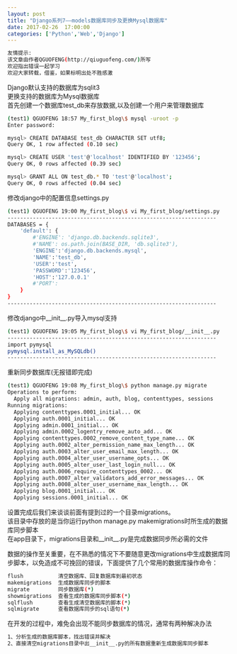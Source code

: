 ```yaml
---
layout: post
title: "Django系列7——models数据库同步及更换Mysql数据库"
date: 2017-02-26  17:00:00
categories: ['Python','Web','Django']
---
```

```bash
友情提示:
该文章由作者QGUOFENG(http://qiuguofeng.com/)所写
欢迎指出错误一起学习
欢迎大家转载，借鉴，如果标明出处不胜感激
```

Django默认支持的数据库为sqlit3<br />
更换支持的数据库为Mysql数据库
<br />
首先创建一个数据库test_db来存放数据,以及创建一个用户来管理数据库
```bash
(test1) QGUOFENG 18:57 My_first_blog\$ mysql -uroot -p
Enter password: 

mysql> CREATE DATABASE test_db CHARACTER SET utf8;
Query OK, 1 row affected (0.10 sec)

mysql> CREATE USER 'test'@'localhost' IDENTIFIED BY '123456';
Query OK, 0 rows affected (0.39 sec)

mysql> GRANT ALL ON test_db.* TO 'test'@'localhost';
Query OK, 0 rows affected (0.04 sec)
```
修改django中的配置信息settings.py
```bash
(test1) QGUOFENG 19:00 My_first_blog\$ vi My_first_blog/settings.py
------------------------------------------------------------------
DATABASES = {
    'default': {
        #'ENGINE': 'django.db.backends.sqlite3',
        #'NAME': os.path.join(BASE_DIR, 'db.sqlite3'),
        'ENGINE':'django.db.backends.mysql',
        'NAME':'test_db',
        'USER':'test',
        'PASSWORD':'123456',
        'HOST':'127.0.0.1'
        #'PORT':
    }
}
------------------------------------------------------------------
```
修改django中__init__.py导入mysql支持
```bash
(test1) QGUOFENG 19:05 My_first_blog\$ vi My_first_blog/__init__.py
------------------------------------------------------------------
import pymysql
pymysql.install_as_MySQLdb()
------------------------------------------------------------------
```
重新同步数据库(无报错即完成)
```bash
(test1) QGUOFENG 19:08 My_first_blog\$ python manage.py migrate
Operations to perform:
  Apply all migrations: admin, auth, blog, contenttypes, sessions
Running migrations:
  Applying contenttypes.0001_initial... OK
  Applying auth.0001_initial... OK
  Applying admin.0001_initial... OK
  Applying admin.0002_logentry_remove_auto_add... OK
  Applying contenttypes.0002_remove_content_type_name... OK
  Applying auth.0002_alter_permission_name_max_length... OK
  Applying auth.0003_alter_user_email_max_length... OK
  Applying auth.0004_alter_user_username_opts... OK
  Applying auth.0005_alter_user_last_login_null... OK
  Applying auth.0006_require_contenttypes_0002... OK
  Applying auth.0007_alter_validators_add_error_messages... OK
  Applying auth.0008_alter_user_username_max_length... OK
  Applying blog.0001_initial... OK
  Applying sessions.0001_initial... OK
```
设置完成后我们来谈谈前面有提到过的一个目录migrations。<br />
该目录中存放的是当你运行python manage.py makemigrations时所生成的数据库同步脚本<br />
在app目录下，migrations目录和__init__.py是完成数据同步所必需的文件<br />

数据的操作至关重要，在不熟悉的情况下不要随意更改migrations中生成数据库同步脚本，以免造成不可挽回的错误，下面提供了几个常用的数据库操作命令：
```bash
flush           清空数据库、回复数据库到最初状态
makemigrations  生成数据库同步的脚本
migrate         同步数据库(*)
showmigrations  查看生成的数据库同步脚本(*)
sqlflush        查看生成清空数据库的脚本(*)
sqlmigrate      查看数据库同步的sql语句(*)
```

在开发的过程中，难免会出现不能同步数据库的情况，通常有两种解决办法
```bash
1、分析生成的数据库脚本，找出错误并解决
2、直接清空migrations目录中出__init__.py的所有数据重新生成数据库同步脚本
```

